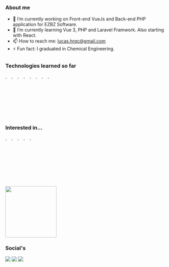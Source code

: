 ##
<h3> About me </h3>

- 🔭 I’m currently working on Front-end VueJs and Back-end PHP application for EZBZ Software.
- 🌱 I’m currently learning Vue 3, PHP and Laravel Framwork. Also starting with React.
- 📫 How to reach me: lucas.hrqc@gmail.com
- ⚡ Fun fact: I graduated in Chemical Engineering.

##
<h3> Technologies learned so far </h3>
<div>
<picture><img width="3%" height="3%" src="https://cdn.jsdelivr.net/gh/devicons/devicon/icons/css3/css3-original.svg" /></picture>
<picture><img width="3%" height="3%" src="https://cdn.jsdelivr.net/gh/devicons/devicon/icons/html5/html5-original.svg" /></picture> 
<picture><img width="3%" height="3%" src="https://cdn.jsdelivr.net/gh/devicons/devicon/icons/bootstrap/bootstrap-original.svg" /></picture>
<picture><img width="3%" height="3%" src="https://cdn.jsdelivr.net/gh/devicons/devicon/icons/javascript/javascript-original.svg" /></picture>
<picture><img width="3%" height="3%" src="https://cdn.jsdelivr.net/gh/devicons/devicon/icons/vuejs/vuejs-original.svg" /></picture>      
<picture><img width="3%" height="3%" src="https://cdn.jsdelivr.net/gh/devicons/devicon/icons/php/php-original.svg" /></picture>
<picture><img width="3%" height="3%" src="https://cdn.jsdelivr.net/gh/devicons/devicon/icons/laravel/laravel-plain.svg" /></picture>
<picture><img width="3%" height="3%" src="https://cdn.jsdelivr.net/gh/devicons/devicon/icons/git/git-original.svg" /></picture>
</div>          

##
<h3> Interested in... </h3>
<div>
<picture><img width="3%" height="3%" src="https://cdn.jsdelivr.net/gh/devicons/devicon/icons/react/react-original.svg" /></picture>
<picture><img width="3%" height="3%" src="https://cdn.jsdelivr.net/gh/devicons/devicon/icons/tailwindcss/tailwindcss-plain.svg" /></picture> 
<picture><img width="3%" height="3%" src="https://cdn.jsdelivr.net/gh/devicons/devicon/icons/python/python-original-wordmark.svg" /></picture>
<picture><img width="3%" height="3%" src="https://cdn.jsdelivr.net/gh/devicons/devicon/icons/mysql/mysql-original.svg" /></picture> 
<picture><img width="3%" height="3%" src="https://cdn.jsdelivr.net/gh/devicons/devicon/icons/docker/docker-original.svg" /></picture>     
</div>   

##
<div> 
<img height="160em" src="https://github-readme-stats.vercel.app/api?hide_rank=true&username=LucasHrqc&show_icons=true&theme=github_dark&include_all_commits=true&count_private=true"/>
<!--   <img height="160em" src="https://github-readme-stats.vercel.app/api/top-langs/?username=LucasHrqc&hide_title=true&layout=compact&card_width=400px"/> -->

<h3> Social's </h3>
<div>
<a href="https://www.linkedin.com/in/lucashrqc/"><img src="https://img.shields.io/badge/LinkedIn-0077B5?style=for-the-badge&logo=linkedin&logoColor=white" target="_blank"></img></a>
<a href="mailto:lucas.hrqc@gmail.com"><img src="https://img.shields.io/badge/Gmail-D14836?style=for-the-badge&logo=gmail&logoColor=white" target="_blank"></img></a>
<a href="https://www.instagram.com/lucashrqc/"><img src="https://img.shields.io/badge/Instagram-E4405F?style=for-the-badge&logo=instagram&logoColor=white" target="_blank"></img></a>
</div>
</div>
